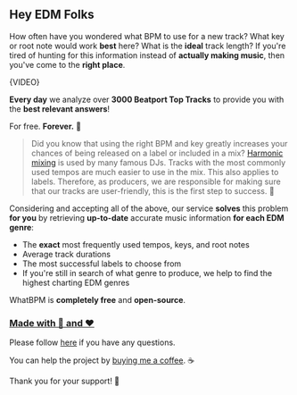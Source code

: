 ## Hey EDM Folks

How often have you wondered what BPM to use for a new track?
What key or root note would work **best** here?
What is the **ideal** track length?
If you're tired of hunting for this information instead of **actually making music**, then you've come to the **right place**.

{VIDEO}

**Every day** we analyze over **3000 Beatport Top Tracks** to provide you with the **best relevant answers**!

For free. **Forever.** 🎉

> Did you know that using the right BPM and key greatly increases your chances of being released on a label or included in a mix? [Harmonic mixing] is used by many famous DJs. Tracks with the most commonly used tempos are much easier to use in the mix. This also applies to labels. Therefore, as producers, we are responsible for making sure that our tracks are user-friendly, this is the first step to success. 🚀

Considering and accepting all of the above, our service **solves** this problem **for you** by retrieving **up-to-date** accurate music information **for each EDM genre**:
- The **exact** most frequently used tempos, keys, and root notes
- Average track durations
- The most successful labels to choose from
- If you're still in search of what genre to produce, we help to find the highest charting EDM genres

WhatBPM is **completely free** and **open-source**.

### [Made with 🦀 and ❤️](https://github.com/sergree/whatbpm)

Please follow [here][FAQ] if you have any questions.

You can help the project by [buying me a coffee][BMC]. ☕

Thank you for your support! 💓

[Harmonic mixing]: https://mixedinkey.com/harmonic-mixing-guide/
[FAQ]: https://github.com/sergree/whatbpm/wiki/FAQ
[BMC]: https://pip.me/sergree
